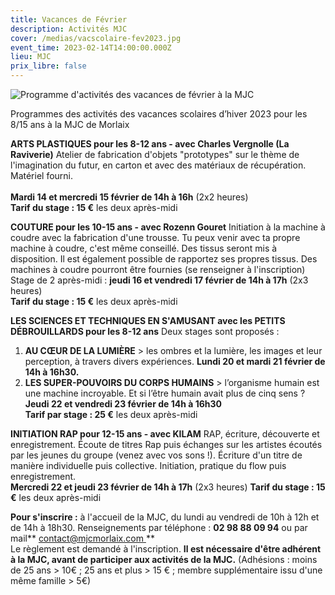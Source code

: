 ```yaml
---
title: Vacances de Février
description: Activités MJC
cover: /medias/vacscolaire-fev2023.jpg
event_time: 2023-02-14T14:00:00.000Z
lieu: MJC
prix_libre: false
---
```

![ Programme d'activités des vacances de février à la MJC](/medias/vacscolaire-fev2023.jpg " Programme d'activités des vacances de février à la MJC")

Programmes des activités des vacances scolaires d’hiver 2023 pour les 8/15 ans à la MJC de Morlaix

**ARTS PLASTIQUES pour les 8-12 ans - avec Charles Vergnolle (La Raviverie)**
Atelier de fabrication d'objets "prototypes" sur le thème de l'imagination du futur, en  carton et avec des matériaux de récupération. Matériel fourni.\
\
**Mardi 14 et mercredi 15 février de 14h à 16h** (2x2 heures)\
**Tarif du stage : 15 €** les deux après-midi



**COUTURE pour les 10-15 ans -  avec Rozenn Gouret**
Initiation à la machine à coudre avec la fabrication d'une trousse. Tu peux venir avec ta propre machine à coudre, c'est même conseillé. Des tissus seront mis à disposition. Il est également possible de rapportez ses propres tissus. Des machines à coudre pourront être fournies (se renseigner à l'inscription)
\
Stage de 2 après-midi : **jeudi 16 et vendredi 17 février de 14h à 17h** (2x3 heures)\
**Tarif du stage : 15 €** les deux après-midi



**LES SCIENCES ET TECHNIQUES EN S'AMUSANT avec les PETITS DÉBROUILLARDS pour les 8-12 ans**
Deux stages sont proposés :

1. **AU CŒUR DE LA LUMIÈRE** > les ombres et la lumière, les images et leur perception, à travers divers expériences.
   **Lundi 20 et mardi 21 février de 14h à 16h30.**
2. **LES SUPER-POUVOIRS DU CORPS HUMAINS** > l’organisme humain est une machine incroyable. Et si l’être humain avait plus de cinq sens ?
   **Jeudi 22 et vendredi 23 février de 14h à 16h30**
   \
   **Tarif par stage : 25 €** les deux après-midi



**INITIATION RAP pour 12-15 ans - avec KILAM**
RAP, écriture, découverte et enregistrement. Écoute de titres Rap puis échanges sur les artistes écoutés par les jeunes du groupe (venez avec vos sons !). Écriture d'un titre de manière individuelle puis collective. Initiation, pratique du flow puis enregistrement.
\
**Mercredi 22 et jeudi 23 février de 14h à 17h** (2x3 heures)
**Tarif du stage : 15 €** les deux après-midi



**Pour s'inscrire :** à l'accueil de la MJC, du lundi au vendredi de 10h à 12h et de 14h à 18h30.
Renseignements par téléphone : **02 98 88 09 94** ou par mail** [contact@mjcmorlaix.com
](https://www.mjcmorlaix.com/contact/)**\
Le règlement est demandé à l'inscription.
**Il est nécessaire d'être adhérent à la MJC, avant de participer aux activités de la MJC.**
(Adhésions : moins de 25 ans  > 10€ ; 25 ans et plus > 15 € ; membre supplémentaire issu d'une même famille > 5€)